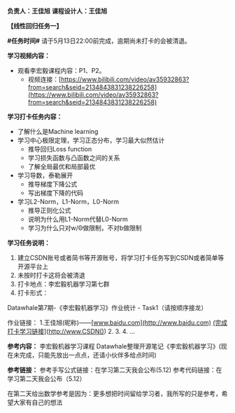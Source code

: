 **负责人：王佳旭**
**课程设计人：王佳旭**

**【线性回归任务一】**

**#任务时间#**
请于5月13日22:00前完成，逾期尚未打卡的会被清退。

**学习视频内容：**

* 观看李宏毅课程内容：P1、P2。
  * 视频连接：[https://www.bilibili.com/video/av35932863?from=search&seid=2134843831238226258](https://www.bilibili.com/video/av35932863?from=search&seid=2134843831238226258)

**学习打卡任务内容：**
* 了解什么是Machine learning
* 学习中心极限定理，学习正态分布，学习最大似然估计
  * 推导回归Loss function
  * 学习损失函数与凸函数之间的关系
  * 了解全局最优和局部最优
* 学习导数，泰勒展开
  * 推导梯度下降公式
  * 写出梯度下降的代码
* 学习L2-Norm，L1-Norm，L0-Norm
  * 推导正则化公式
  * 说明为什么用L1-Norm代替L0-Norm
  * 学习为什么只对w/Θ做限制，不对b做限制

**学习任务说明：**

1. 建立CSDN账号或者简书等开源账号，将学习打卡任务写到CSDN或者简单等开源平台上
2. 未按时打卡这将会被清退
3. 打卡地点：李宏毅机器学习第七群
4. 打卡形式：

Datawhale第7期-《李宏毅机器学习》作业统计 - Task1（请按顺序接龙）

作业链接：
1.王佳旭(昵称)——[www.baidu.com](http://www.baidu.com)      [(完成打卡学习链接](http://www.baidu.com(完成学习链接)[)](http://www.CSDN())
2.
3.
4.
...

**参考内容：**
李宏毅机器学习课程
Datawhale整理开源笔记《李宏毅机器学习》(现在未完成，只能先放出一点点，还请小伙伴多给点时间)

**参考链接：**
参考手写公式链接：在学习第二天我会公布(5.12)
参考代码链接：在学习第二天我会公布（5.12）

在第二天给出数学参考是因为：更多想把时间留给学习者，我所写的只是参考，希望大家有自己的想法
